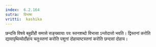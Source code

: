 ```yaml
---
index:  6.2.164
sutra:  विभाषा
vritti:  kashika 
---
```


छन्दसि विषये बहुव्रीहौ समासे सङ्ख्यायाः परः स्तनशब्दो विभासा ऽन्तोदात्तो भवति। द्विस्तनां करोति द्यावापृथिव्योर्दोहाय चतुःस्तनां करोति पशूनां दोहायाष्टस्तनां करोति छन्दसां दोहाय।

